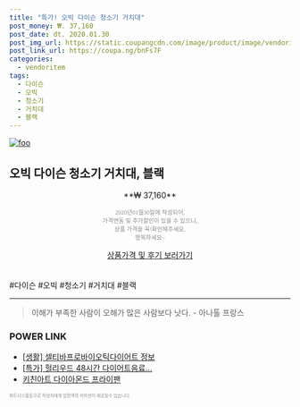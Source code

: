 ```yaml
--- 
title: "특가! 오빅 다이슨 청소기 거치대" 
post_money: ₩. 37,160 
post_date: dt. 2020.01.30 
post_img_url: https://static.coupangcdn.com/image/product/image/vendoritem/2019/03/29/4138665644/02a6d80b-aaab-4906-bac0-13759f095c5c.jpg 
post_link_url: https://coupa.ng/bnFs7F 
categories: 
  - vendoritem 
tags: 
  - 다이슨 
  - 오빅 
  - 청소기 
  - 거치대 
  - 블랙 
--- 
```

[![foo](https://static.coupangcdn.com/image/product/image/vendoritem/2019/03/29/4138665644/02a6d80b-aaab-4906-bac0-13759f095c5c.jpg)](https://coupa.ng/bnFs7F) 

## 오빅 다이슨 청소기 거치대, 블랙 
<p style="text-align: center;">**₩ 37,160**</p> 
<p style="text-align: center;"><span style="color: #898c8f; font-family: Georgia,Times,serif; font-size: 0.75em;">2020년01월30일에 작성되어, <br>가격변동 및 추가할인이 있을 수 있으니,<br> 상품 가격을 꼭!확인해주세요.<br>행복하세요~</span> 
</p>	 
<div markdown="0" style="text-align: center;"><a href="https://coupa.ng/bnFs7F" class="btn btn--success">상품가격 및 후기 보러가기</a></div> 
<br><br> 
  #다이슨 #오빅 #청소기 #거치대 #블랙 
<hr> 

> 이해가 부족한 사람이 오해가 많은 사람보다 낫다. - 아나톨 프랑스 


### POWER LINK

* <a href="https://blog.naver.com/sakai111/221760314096" target="_blank"> [생활] 셀티바프로바이오틱다이어트 정보 </a>
* <a href="https://blog.naver.com/an0733/221789141465" target="_blank">[특가] 헐리우드 48시간 다이어트음료...</a>
* <a href="https://blog.naver.com/santokki14/221785861969" target="_blank">키친아트 다이아몬드 프라이팬</a>

<span style="color: #898c8f; font-family: Georgia,Times,serif; font-size: 0.55em;">파트너스활동으로 작성자에게 일정액의 커미션이 제공될수 있습니다.</span> 
